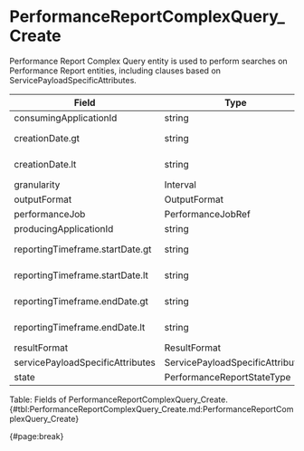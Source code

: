 <!--
    ATTENTION: This file was generated via gradle!
               Do NOT manually edit this file! Any such changes will be overwritten!
-->

# PerformanceReportComplexQuery_Create

Performance Report Complex Query entity is used to perform  searches on Performance Report entities, including clauses based on ServicePayloadSpecificAttributes.

| Field | Type | Format | Required |
| ------- | ------- | ------- | --- |
| consumingApplicationId | string | N/A | No |
| creationDate.gt | string | date-time | No |
| creationDate.lt | string | date-time | No |
| granularity | Interval | N/A | No |
| outputFormat | OutputFormat | N/A | No |
| performanceJob | PerformanceJobRef | N/A | No |
| producingApplicationId | string | N/A | No |
| reportingTimeframe.startDate.gt | string | date-time | No |
| reportingTimeframe.startDate.lt | string | date-time | No |
| reportingTimeframe.endDate.gt | string | date-time | No |
| reportingTimeframe.endDate.lt | string | date-time | No |
| resultFormat | ResultFormat | N/A | No |
| servicePayloadSpecificAttributes | ServicePayloadSpecificAttributes | N/A | No |
| state | PerformanceReportStateType | N/A | No |

Table: Fields of PerformanceReportComplexQuery_Create. {#tbl:PerformanceReportComplexQuery_Create.md:PerformanceReportComplexQuery_Create}

{#page:break}
